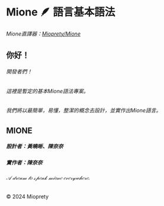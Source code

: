 # Mione 🪶 語言基本語法
###### Mione直譯器：[Mioprety/Mione](https://github.com/Mioprety/Mione)
## 你好！
###### 開發者們！
###### 這裡是暫定的基本Mione語法專案。

###### 我們將以最簡單，易懂，整潔的概念去設計，並實作出Mione語言。
## MIONE
##### 設計者：黃曉晰、陳奈奈
##### 實作者：陳奈奈

###### 𝒜 𝒹𝓇𝑒𝒶𝓂 𝓉𝑜 𝓈𝓅𝑒𝒶𝓀 𝓂𝒾𝑜𝓃𝑒 𝑒𝓋𝑒𝓇𝓎𝓌𝒽𝑒𝓇𝑒.

<div class="footer">
        &copy; 2024 Mioprety
</div>
